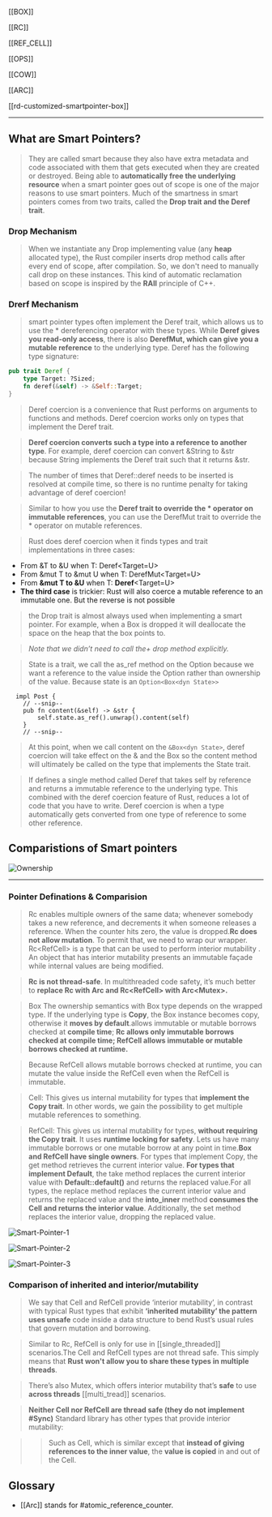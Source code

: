 [[BOX]]

[[RC]]

[[REF_CELL]]

[[OPS]]

[[COW]]

[[ARC]]

[[rd-customized-smartpointer-box]]

---

## What are Smart Pointers?

> They are called smart because they also have extra metadata and code associated with them that gets executed when they are created or destroyed. Being able to **automatically free the underlying resource** when a smart pointer goes out of scope is one of the major reasons to use smart pointers.
> Much of the smartness in smart pointers comes from two traits, called the **Drop trait and the Deref trait**.


### Drop Mechanism
> When we instantiate any Drop implementing value (any **heap** allocated type), the Rust compiler inserts drop method calls after every end of scope, after compilation. So, we don't need to manually call drop on these instances. This kind of automatic reclamation based on scope is inspired by the **RAII** principle of C++.

### Drerf Mechanism
> smart pointer types often implement the Deref trait, which allows us to use the * dereferencing operator with these types. While **Deref gives you read-only access**, there is also **DerefMut, which can give you a mutable reference** to the underlying type. Deref has the following type signature:

```rust
pub trait Deref {
    type Target: ?Sized;
    fn deref(&self) -> &Self::Target;
}
```

> Deref coercion is a convenience that Rust performs on arguments to functions and methods. Deref coercion works only on types that implement the Deref trait. 

> **Deref coercion converts such a type into a reference to another type**. For example, deref coercion can convert &String to &str because String implements the Deref trait such that it returns &str. 

> The number of times that Deref::deref needs to be inserted is resolved at compile time, so there is no runtime penalty for taking advantage of deref coercion!

> Similar to how you use the **Deref trait to override the * operator on immutable references**, you can use the DerefMut trait to override the * operator on mutable references.

> Rust does deref coercion when it finds types and trait implementations in three cases:


- From &T to &U when T: Deref<Target=U>
- From &mut T to &mut U when T: DerefMut<Target=U>
- From **&mut T to &U** when T: **Deref**<Target=U>
- **The third case** is trickier: Rust will also coerce a mutable reference to an immutable one. But the reverse is not possible

> the Drop trait is almost always used when implementing a smart pointer. For example, when a Box<T> is dropped it will deallocate the space on the heap that the box points to.

> *Note that we didn’t need to call the+ drop method explicitly.*

> State is a trait, we call the as_ref method on the Option because we want a reference to the value inside the Option rather than ownership of the value. 
> Because state is an `Option<Box<dyn State>>`

```rust,no_run,compile_fail  
  impl Post {
    // --snip--
    pub fn content(&self) -> &str {
        self.state.as_ref().unwrap().content(self)
    }
    // --snip--
```
> At this point, when we call content on the `&Box<dyn State>`, deref coercion will take effect on the & and the Box so the content method will ultimately be called on the type that implements the State trait.

> If defines a single method called Deref that takes self by reference and returns a immutable reference to the underlying type. This combined with the deref coercion feature of Rust, reduces a lot of code that you have to write. Deref coercion is when a type automatically gets converted from one type of reference to some other reference.

## Comparistions of Smart pointers 

![Ownership](../../rust/assets/images/Ownership.jpg)


---

### Pointer Definations & Comparision

> Rc<T> enables multiple owners of the same data; whenever somebody takes a new reference, and decrements it when someone releases a reference. When the counter hits zero, the value is dropped.**Rc<T> does not allow mutation**. To permit that, we need to wrap our wrapper. Rc<RefCell<T>> is a type that can be used to perform interior mutability . An object that has interior mutability presents an immutable façade while internal values are being modified.

> **Rc<T> is not thread-safe**. In multithreaded code safety, it’s much better to **replace Rc<T> with Arc<T> and Rc<RefCell<T>> with Arc<Mutex<T>>.**

> Box<T> The ownership semantics with Box type depends on the wrapped type. If the underlying type is **Copy**, the Box instance becomes copy, otherwise it **moves by default**.allows immutable or mutable borrows checked at **compile time**; **Rc<T> allows only immutable borrows checked at compile time; RefCell<T> allows immutable or mutable borrows checked at runtime.**

> Because RefCell<T> allows mutable borrows checked at runtime, you can mutate the value inside the RefCell<T> even when the RefCell<T> is immutable.

> Cell<T>: This gives us internal mutability for types that **implement the Copy trait**. In other words, we gain the possibility to get multiple mutable references to something.

> RefCell<T>: This gives us internal mutability for types, **without requiring the Copy trait**. It uses **runtime locking for safety**. Lets us have many immutable borrows or one mutable borrow at any point in time.**Box<T> and RefCell<T> have single owners**. For types that implement Copy, the get method retrieves the current interior value. **For types that implement Default**, the take method replaces the current interior value with **Default::default()** and returns the replaced value.For all types, the replace method replaces the current interior value and returns the replaced value and the **into_inner** method **consumes the Cell<T> and returns the interior value**. Additionally, the set method replaces the interior value, dropping the replaced value.

![Smart-Pointer-1](../../rust/assets/images/smart-pointer-1.JPG)

![Smart-Pointer-2](../../rust/assets/images/smart-pointer-2.JPG)

![Smart-Pointer-3](../../rust/assets/images/smart-pointer-3.JPG)



### Comparison of inherited and interior/mutability

> We say that Cell<T> and RefCell<T> provide ‘interior mutability’, in contrast with typical Rust types that exhibit **‘inherited mutability’ the pattern uses unsafe** code inside a data structure to bend Rust’s usual rules that govern mutation and borrowing.

> Similar to Rc<T>, RefCell<T> is only for use in [[single_threaded]] scenarios.The Cell and RefCell types are not thread safe. This simply means that **Rust won't allow you to share these types in multiple threads**.

> There’s also Mutex<T>, which offers interior mutability that’s **safe** to use **across threads** [[multi_tread]] scenarios.

> **Neither Cell<T> nor RefCell<T> are thread safe (they do not implement #Sync)**
> Standard library has other types that provide interior mutability:

>> Such as Cell<T>, which is similar except that **instead of giving references to the inner value**, the **value is copied** in and out of the Cell<T>.


## Glossary

- [[Arc]] stands for #atomic_reference_counter.

